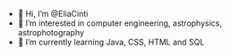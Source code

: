 - 👋 Hi, I’m @EliaCinti
- 👀 I’m interested in computer engineering, astrophysics, astrophotography
- 🌱 I’m currently learning Java, CSS, HTML and SQL

<!---
EliaCinti/EliaCinti is a ✨ special ✨ repository because its `README.md` (this file) appears on your GitHub profile.
You can click the Preview link to take a look at your changes.
--->

